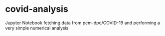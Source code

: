 # covid-analysis
Jupyter Notebook fetching data from pcm-dpc/COVID-19 and performing a very simple numerical analysis
